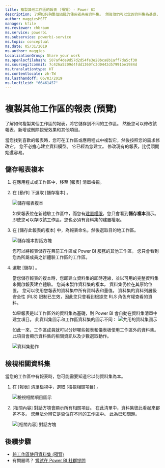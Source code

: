 ```yaml
---
title: 複製其他工作區的報表 (預覽) - Power BI
description: 了解如何與整個組織的使用者共用資料集。 然後他們可以您的資料集為基礎，在自己的工作區中建置報表。
author: maggiesMSFT
manager: kfile
ms.reviewer: chbraun
ms.service: powerbi
ms.subservice: powerbi-service
ms.topic: conceptual
ms.date: 05/31/2019
ms.author: maggies
LocalizationGroup: Share your work
ms.openlocfilehash: 507af4de9d57d2d54fe3e28bca8b1aff7da5cf30
ms.sourcegitcommit: 7c426a5209d4fdd1360fc3d0442d57991be1984d
ms.translationtype: HT
ms.contentlocale: zh-TW
ms.lasthandoff: 06/03/2019
ms.locfileid: "66461457"
---
```

# <a name="copy-reports-from-other-workspaces-preview"></a>複製其他工作區的報表 (預覽)

了解如何複製某個工作區的報表，將它儲存到不同的工作區。 然後您可以修改該報表，新增或刪除視覺效果和其他項目。

當您找到喜歡的報表時，您可在工作區或應用程式中複製它，然後按照您的需求修改它。 您不必擔心建立資料模型。 它已經為您建立。 修改現有的報表，比從頭開始還容易。

## <a name="save-a-copy-of-a-report"></a>儲存報表複本

1. 在應用程式或工作區中，移至 [報表] 清單檢視。

1. 在 [動作]  下選取 [儲存複本]  。

    ![儲存報表複本](media/service-datasets-copy-reports/power-bi-dataset-save-report-copy.png)

    如果報表位在新體驗工作區中，而您有[建置權限](service-datasets-build-permissions.md#build-permissions-for-shared-datasets)，您只會看到**儲存複本**圖示。 即使您可以存取該工作區，您也必須有資料集的建置權限。

3. 在 [儲存此報表的複本]  中，為報表命名，然後選取目的地工作區。

    ![儲存複本對話方塊](media/service-datasets-copy-reports/power-bi-dataset-save-report.png)

    您可以將報表儲存在目前工作區或 Power BI 服務的其他工作區。 您只會看到您為所屬成員之新體驗工作區的工作區。
  
4. 選取 [儲存]  。

    當您儲存報表的複本時，您即建立資料集的即時連線，並以可用的完整資料集來開啟報表建立體驗。 您尚未製作資料集的複本。 資料集仍位在其原始位置。 您可以使用您報表的資料集中所有資料表和量值。 資料集的資料列層級安全性 (RLS) 限制已生效，因此您只會看到根據您 RLS 角色有權查看的資料。

    如果報表是以工作區外的資料集為基礎，則 Power BI 會自動在資料集清單中建立項目。 此資料集圖示和工作區資料集的圖示不同： ![共用的資料集圖示](media/service-datasets-discover-across-workspaces/power-bi-shared-dataset-icon.png)


    如此一來，工作區成員就可以分辨哪些報表和儀表板使用工作區外的資料集。 此項目會顯示資料集的相關資訊以及少數選取動作。

    ![資料集動作](media/service-datasets-across-workspaces/power-bi-dataset-actions.png)

## <a name="view-related-datasets"></a>檢視相關資料集

當您的工作區中有報表時，您可能需要知道它以何資料集為本。

1. 在 [報表] 清單檢視中，選取 [檢視相關項目]  。

    ![檢視相關項目圖示](media/service-datasets-copy-reports/power-bi-dataset-view-related.png)

1. [相關內容]  對話方塊會顯示所有相關項目。 在此清單中，資料集彼此看起來都差不多。 您無法分辨它是否位在不同的工作區中。 此為已知問題。
 
    ![[相關內容] 對話方塊](media/service-datasets-copy-reports/power-bi-dataset-related.png)


## <a name="next-steps"></a>後續步驟

- [跨工作區使用資料集 (預覽)](service-datasets-across-workspaces.md)
- 有問題嗎？ [嘗試在 Power BI 社群提問](http://community.powerbi.com/)
